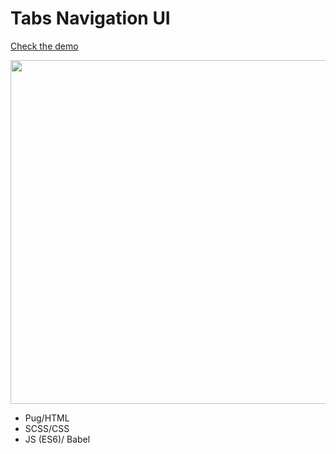 # Tabs Navigation UI

[Check the demo](https://codepen.io/nat-davydova/pen/PMJJRM)

<img src="http://natali-davydova.me/assets/img/tabs-nav/sample.jpg" width="550" />

- Pug/HTML
- SCSS/CSS
- JS (ES6)/ Babel

 
